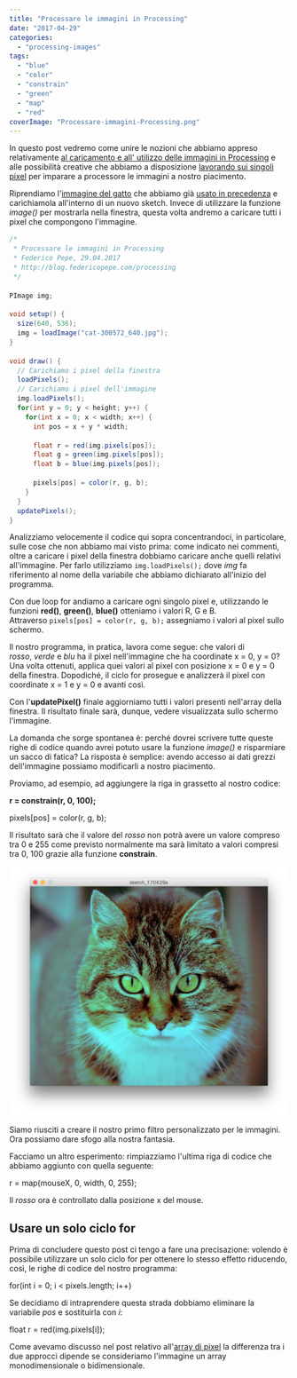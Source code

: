 ```yaml
---
title: "Processare le immagini in Processing"
date: "2017-04-29"
categories: 
  - "processing-images"
tags: 
  - "blue"
  - "color"
  - "constrain"
  - "green"
  - "map"
  - "red"
coverImage: "Processare-immagini-Processing.png"
---
```


In questo post vedremo come unire le nozioni che abbiamo appreso relativamente [al caricamento e all' utilizzo delle immagini in Processing](https://blog.federicopepe.com/2017/03/utilizzare-immagini-in-processing/) e alle possibilità creative che abbiamo a disposizione [lavorando sui singoli pixel](https://blog.federicopepe.com/2017/03/array-pixel-loadpixels-updatepixels/) per imparare a processore le immagini a nostro piacimento.

Riprendiamo l'[immagine del gatto](https://i0.wp.com/blog.federicopepe.com/wp-content/uploads/2017/03/cat-300572_640.jpg?w=640&ssl=1) che abbiamo già [usato in precedenza](https://blog.federicopepe.com/2017/03/modificare-immagini-tint-filtro/) e carichiamola all'interno di un nuovo sketch. Invece di utilizzare la funzione _image()_ per mostrarla nella finestra, questa volta andremo a caricare tutti i pixel che compongono l'immagine.

```java
/*
 * Processare le immagini in Processing
 * Federico Pepe, 29.04.2017
 * http://blog.federicopepe.com/processing
 */

PImage img;

void setup() {
  size(640, 536);
  img = loadImage("cat-300572_640.jpg");
}

void draw() {
  // Carichiamo i pixel della finestra
  loadPixels();
  // Carichiamo i pixel dell'immagine
  img.loadPixels();
  for(int y = 0; y < height; y++) {
    for(int x = 0; x < width; x++) {
      int pos = x + y * width;
      
      float r = red(img.pixels[pos]);
      float g = green(img.pixels[pos]);
      float b = blue(img.pixels[pos]);
      
      pixels[pos] = color(r, g, b);
    }
  }
  updatePixels();
}
```

Analizziamo velocemente il codice qui sopra concentrandoci, in particolare, sulle cose che non abbiamo mai visto prima: come indicato nei commenti, oltre a caricare i pixel della finestra dobbiamo caricare anche quelli relativi all'immagine. Per farlo utilizziamo `img.loadPixels();` dove _img_ fa riferimento al nome della variabile che abbiamo dichiarato all'inizio del programma.

Con due loop for andiamo a caricare ogni singolo pixel e, utilizzando le funzioni **red()**, **green()**, **blue()** otteniamo i valori R, G e B. Attraverso `pixels[pos] = color(r, g, b);` assegniamo i valori al pixel sullo schermo.

Il nostro programma, in pratica, lavora come segue: che valori di _rosso_, _verde_ e _blu_ ha il pixel nell'immagine che ha coordinate x = 0, y = 0? Una volta ottenuti, applica quei valori al pixel con posizione x = 0 e y = 0 della finestra. Dopodiché, il ciclo for prosegue e analizzerà il pixel con coordinate x = 1 e y = 0 e avanti così.

Con l'**updatePixel()** finale aggiorniamo tutti i valori presenti nell'array della finestra. Il risultato finale sarà, dunque, vedere visualizzata sullo schermo l'immagine.

La domanda che sorge spontanea è: perché dovrei scrivere tutte queste righe di codice quando avrei potuto usare la funzione _image()_ e risparmiare un sacco di fatica? La risposta è semplice: avendo accesso ai dati grezzi dell'immagine possiamo modificarli a nostro piacimento.

Proviamo, ad esempio, ad aggiungere la riga in grassetto al nostro codice:

**r = constrain(r, 0, 100);**
 
pixels\[pos\] = color(r, g, b);

Il risultato sarà che il valore del _rosso_ non potrà avere un valore compreso tra 0 e 255 come previsto normalmente ma sarà limitato a valori compresi tra 0, 100 grazie alla funzione **constrain**.

![Processare le immagini in Processing](/assets/images/Processare-immagini-Processing-1024x912.png)

Siamo riusciti a creare il nostro primo filtro personalizzato per le immagini. Ora possiamo dare sfogo alla nostra fantasia.

Facciamo un altro esperimento: rimpiazziamo l'ultima riga di codice che abbiamo aggiunto con quella seguente:

r = map(mouseX, 0, width, 0, 255);

Il _rosso_ ora è controllato dalla posizione x del mouse.

## Usare un solo ciclo for

Prima di concludere questo post ci tengo a fare una precisazione: volendo è possibile utilizzare un solo ciclo for per ottenere lo stesso effetto riducendo, così, le righe di codice del nostro programma:

for(int i = 0; i < pixels.length; i++)

Se decidiamo di intraprendere questa strada dobbiamo eliminare la variabile _pos_ e sostituirla con _i_:

float r = red(img.pixels\[i\]);

Come avevamo discusso nel post relativo all'[array di pixel](https://blog.federicopepe.com/2017/03/array-pixel-loadpixels-updatepixels/) la differenza tra i due approcci dipende se consideriamo l'immagine un array monodimensionale o bidimensionale.
